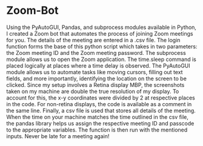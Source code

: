 # Zoom-Bot
Using the PyAutoGUI, Pandas, and subprocess modules available in Python, I created a Zoom bot that automates the process of joining Zoom meetings for you. The details of the meeting are entered in a .csv file.
The login function forms the base of this python script which takes in two parameters: the Zoom meeting ID and the Zoom meeting password.
The subprocess module allows us to open the Zoom application.
The time.sleep command is placed logically at places where a time delay is observed.
The PyAutoGUI module allows us to automate tasks like moving cursors, filling out text fields, and more importantly, identifying the location on the screen to be clicked.
Since my setup involves a Retina display MBP, the screenshots taken on my machine are double the true resolution of my display. To account for this, the x-y coordinates were divided by 2 at respective places in the code.
For non-retina displays, the code is available as a comment in the same line.
Finally, a csv file is used that stores all details of the meeting.
When the time on your machine matches the time outlined in the csv file, the pandas library helps us assign the respective meeting ID and passcode to the appropriate variables.
The function is then run with the mentioned inputs.
Never be late for a meeting again!
